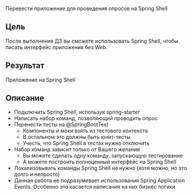 Перевести приложение для проведения опросов на Spring Shell

## Цель

После выполнения ДЗ вы сможете использовать Spring Shell, чтобы писать интерфейс приложения без Web.

## Результат

Приложение на Spring Shell

## Описание

- Подключить Spring Shell, используя spring-starter
- Написать набор команд, позволяющий проводить опрос
- Перенести тесты на @SpringBootTest
  - Компоненты и моки взять из тестового контекста
  - В остальном это должны быть юнит-тесты
  - Учесть, что Spring Shell в тестах нужно отключить
- Набор команд зависит только от Вашего желания
  - Вы можете сделать одну команду, запускающую тестирование
  - А можете построить полноценный интерфейс на Spring Shell
- Локализовывать команды Spring Shell не нужно (хотя можно, но это долго и непросто)
- Данная работа не подразумевает использования Spring Application Events. Особенно это касается написания на них бизнес логики
